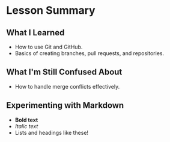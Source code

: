 # Lesson Summary

## What I Learned
- How to use Git and GitHub.
- Basics of creating branches, pull requests, and repositories.

## What I'm Still Confused About
- How to handle merge conflicts effectively.

## Experimenting with Markdown
- **Bold text**
- *Italic text*
- Lists and headings like these!
